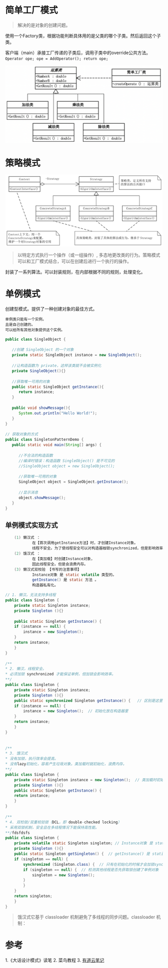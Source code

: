 
# 简单工厂模式

> 解决的是对象的创建问题。

使用一个Factory类，根据功能判断具体用的是父类的哪个子类。然后返回这个子类。

客户端（main）承接工厂传递的子类后，调用子类中的override公共方法。
`Operator ope; ope = AddOperator(); return ope;`

![fact](../pic/factory.png)

# 策略模式

![strategy](../pic/strategy.JPG)

> 以特定方式执行一个操作（或一组操作）, 多态地更改类的行为。策略模式可以和工厂模式结合，可以在创建后进行一个执行的操作。

封装了一系列算法。可以封装规则，在内部根据不同的规则，处理变化。

# 单例模式

创建型模式。提供了一种创建对象的最佳方式。

    单例类只能有一个实例。
    且是自己创建的。
    可以给所有其他对象提供这个实例。

```java
public class SingleObject {
 
   //创建 SingleObject 的一个对象
   private static SingleObject instance = new SingleObject();
 
   //让构造函数为 private，这样该类就不会被实例化
   private SingleObject(){}
 
   //获取唯一可用的对象
   public static SingleObject getInstance(){
      return instance;
   }
 
   public void showMessage(){
      System.out.println("Hello World!");
   }
}

// 获取对象的方式
public class SingletonPatternDemo {
   public static void main(String[] args) {
 
      //不合法的构造函数
      //编译时错误：构造函数 SingleObject() 是不可见的
      //SingleObject object = new SingleObject();
 
      //获取唯一可用的对象
      SingleObject object = SingleObject.getInstance();
 
      //显示消息
      object.showMessage();
   }
}
```
## 单例模式实现方式

```java
    (1) 懒汉式 ： 
            在【首次调用getInstance方法】时，才创建Instance对象。
            线程不安全。为了使线程安全可以对构造器枷锁synchronized，但是影响效率。
    (2) 饿汉式 ： 
            在【类加载】时创建Instance对象，
            因此线程安全。但是会浪费内存。
    (3) 懒汉式双校验 【书写的注意事项】
            Instance对象 是 static volatile 类型的。
            getInstance() 是 static 方法 。
            构造器私有化。
```


```java
// 1. 懒汉。无法支持多线程
public class Singleton {  
    private static Singleton instance;  
    private Singleton (){}  
  
    public static Singleton getInstance() {  
    if (instance == null) {  
        instance = new Singleton();  
    }  
    return instance;  
    }  
}

/**
* 2. 懒汉，线程安全。
* 必须加锁 synchronized 才能保证单例，但加锁会影响效率。
**/
public class Singleton {  
    private static Singleton instance;  
    private Singleton (){}  
    public static synchronized Singleton getInstance() {   // 区别是这里加了synchronized
    if (instance == null) {  
        instance = new Singleton();  // 初始化放在构造器里
    }  
    return instance;  
    }  
}


/**
* 3. 饿汉式
* 没有加锁，执行效率会提高。
* 没有lazy初始化，容易产生垃圾对象。类加载时就初始化，浪费内存。
**/
public class Singleton {  
    private static Singleton instance = new Singleton();  // 类加载时初始化
    private Singleton (){}  
    public static Singleton getInstance() {  
    return instance;  
    }  
}

/**
* 4. 双检锁/双重校验锁（DCL，即 double-checked locking）
* 采用双锁机制，安全且在多线程情况下能保持高性能。
**/fdsfdsfs
public class Singleton {  
    private volatile static Singleton singleton; // Instance对象 是 static volatile 类型的。
    private Singleton (){}  
    public static Singleton getSingleton() {  // getInstance() 是 static 方法 。
    if (singleton == null) {  
        synchronized (Singleton.class) {  // 只有在初始化的时候才会加锁synchronized
        if (singleton == null) {  // 检测其他线程是否先获取锁创建了单例对象
            singleton = new Singleton();  
        }  
        }  
    }  
    return singleton;  
    }  
}
```
> 饿汉式它基于 classloader 机制避免了多线程的同步问题。classloader 机制：


# 参考

1.《大话设计模式》读笔
2. 菜鸟教程
3. [有道云笔记](https://note.youdao.com/ynoteshare/index.html?id=3fa30656141202169d7d99c632b261c5&type=notebook&_time=1631692521806#/A146B11BABEA47EDB396A2877BDEF000)

